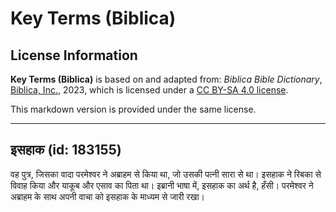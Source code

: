 # Key Terms (Biblica)

## License Information

**Key Terms (Biblica)** is based on and adapted from: _Biblica Bible Dictionary_, [Biblica, Inc.](https://www.biblica.com/), 2023, which is licensed under a [CC BY-SA 4.0 license](https://creativecommons.org/licenses/by-sa/4.0/legalcode.en).

This markdown version is provided under the same license.



--------------------------------

## इसहाक (id: 183155)

वह पुत्र, जिसका वादा परमेश्वर ने अब्राहम से किया था, जो उसकी पत्नी सारा से था। इसहाक ने रिबका से विवाह किया और याकूब और एसाव का पिता था। इब्रानी भाषा में, इसहाक का अर्थ है, हँसी। परमेश्वर ने अब्राहम के साथ अपनी वाचा को इसहाक के माध्यम से जारी रखा।


